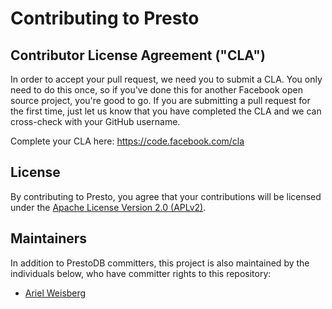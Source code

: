 # Contributing to Presto

## Contributor License Agreement ("CLA")

In order to accept your pull request, we need you to submit a CLA. You only need to do this once, so if you've done this for another Facebook open source project, you're good to go. If you are submitting a pull request for the first time, just let us know that you have completed the CLA and we can cross-check with your GitHub username.

Complete your CLA here: <https://code.facebook.com/cla>

## License

By contributing to Presto, you agree that your contributions will be licensed under the [Apache License Version 2.0 (APLv2)](LICENSE).

## Maintainers
In addition to PrestoDB committers, this project is also maintained by the individuals below,
who have committer rights to this repository:

* [Ariel Weisberg](https://github.com/aweisberg)
